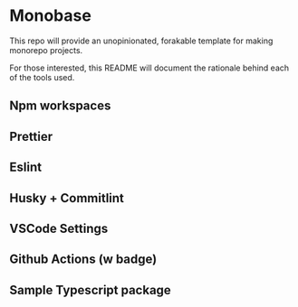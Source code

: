 # Monobase 

This repo will provide an unopinionated, forakable template for making monorepo projects.

For those interested, this README will document the rationale behind each of the tools used.

## Npm workspaces

## Prettier

## Eslint

## Husky + Commitlint

## VSCode Settings

## Github Actions (w badge)

## Sample Typescript package
